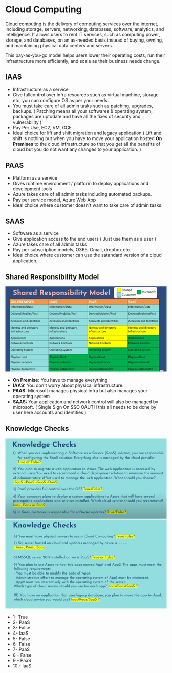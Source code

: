# Cloud Computing
Cloud computing is the delivery of computing services over the internet, including storage, servers, networking, databases, software, analytics, and intelligence. It allows users to rent IT services, such as computing power, storage, and databases, on an as-needed basis,instead of buying, owning, and maintaining physical data centers and servers.

This pay-as-you-go model helps users lower their operating costs, run their infrastructure more efficiently, and scale as their business needs change.

## IAAS
- Infrastructure as a service
- Give fullcontrol over infra resources such as virtual machine, storage etc, you can configure OS as per your needs.
- You must take care of all admin tasks such as patching, upgrades, backups. ( Patching means all your softwares & operating system, packages are uptodate and have all the fixes of security and vulnerability )
- Pay Per Use, EC2, VM, GCE
- Ideal choice for lift and shift migration and legacy application ( Lift and shift is nothing but when you have to move your application hosted **On Premises** to the cloud infrastructure so that you get all the benefits of cloud but you do not want any changes to your application. )

## PAAS
- Platform as a service
- Gives runtime environment / platform to deploy applications and development tools
- Azure takes care of all admin tasks including automated backups.
- Pay per service model, Azure Web App
- Ideal choice where customer doesn't want to take care of admin tasks.

## SAAS
- Software as a service
- Give application access to the end users ( Just use them as a user )
- Azure takes care of all admin tasks
- Pay per subscription models, O365, Gmail, dropbox etc.
- Ideal choice where customer can use the satandard version of a cloud application.

## Shared Responsibility Model
![Shared Responsibility Model](images/01/Shared_Responsibility_Model.png)
- **On Premise:** You have to manage everything
- **IAAS:** You don't worry about physical infrastructure.
- **PAAS:** Microsoft manages physical infra but also manages your operating system
- **SAAS:** Your application and network control will also be managed by microsoft. ( Single Sign On SSO OAUTH this all needs to be done by user here accounts and identities )

## Knowledge Checks
![Knowledge Checks1](images/01/Knowledge_Checks_1.png)
![Knowledge Checks2](images/01/Knowledge_Checks_2.png)

- 1- True
- 2- PaaS
- 3- False
- 4- IaaS
- 5- False
- 6- False
- 7- PaaS
- 8 - False
- 9 - PaaS
- 10 - IaaS
